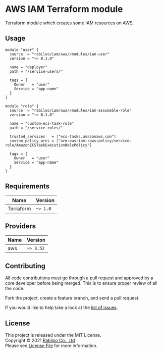 # AWS IAM Terraform module

Terraform module which creates some IAM resources on AWS.

## Usage

```hcl
module "user" {
  source  = "rabiloo/iam/aws//modules/iam-user"
  version = "~> 0.1.0"

  name = "deployer"
  path = "/service-users/"

  tags = {
    Owner   = "user"
    Service = "app-name"
  }
}

module "role" {
  source  = "rabiloo/iam/aws//modules/iam-assumable-role"
  version = "~> 0.1.0"

  name = "custom-ecs-task-role"
  path = "/service-roles/"

  trusted_services   = ["ecs-tasks.amazonaws.com"]
  custom_policy_arns = ["arn:aws:iam::aws:policy/service-role/AmazonECSTaskExecutionRolePolicy"]

  tags = {
    Owner   = "user"
    Service = "app-name"
  }
}
```

## Requirements

| Name | Version |
|------|---------|
| Terraform | `~> 1.0` |

## Providers

| Name | Version |
|------|---------|
| aws  | `~> 3.52` |

## Contributing

All code contributions must go through a pull request and approved by a core developer before being merged. 
This is to ensure proper review of all the code.

Fork the project, create a feature branch, and send a pull request.

If you would like to help take a look at the [list of issues](https://github.com/rabiloo/terraform-aws-iam/issues).

## License

This project is released under the MIT License.   
Copyright © 2021 [Rabiloo Co., Ltd](https://rabiloo.com)   
Please see [License File](LICENSE) for more information.
